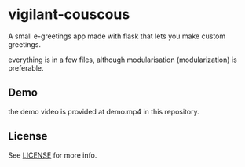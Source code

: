 # vigilant-couscous

A small e-greetings app made with flask that lets you make custom greetings.

everything is in a few files, although modularisation (modularization) is preferable.

## Demo

the demo video is provided at demo.mp4 in this repository.

## License

See [LICENSE](LICENSE) for more info.


